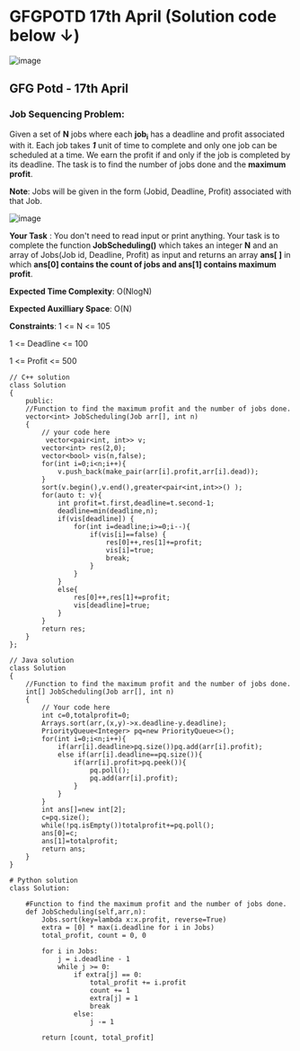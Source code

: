 # GFGPOTD 17th April (Solution code below ↓)
![image](https://user-images.githubusercontent.com/91115665/232490925-c06a00c3-632e-46d9-b77c-0af434efcacf.png)

## GFG Potd - 17th April
### Job Sequencing Problem: 
Given a set of **N** jobs where each **job<sub>i</sub>** has a deadline and profit associated with it. Each job takes ***1*** unit of time to complete and only one job can be scheduled at a time. We earn the profit if and only if the job is completed by its deadline. The task is to find the number of jobs done and the **maximum profit**.

**Note**: Jobs will be given in the form (Jobid, Deadline, Profit) associated with that Job.

![image](https://user-images.githubusercontent.com/91115665/232490112-04ebe08c-9c81-4f89-8413-51454e0982d9.png)

**Your Task** :
You don't need to read input or print anything. Your task is to complete the function **JobScheduling()** which takes an integer **N** and an array of Jobs(Job id, Deadline, Profit) as input and returns an array **ans[ ]** in which **ans[0] contains the count of jobs and ans[1] contains maximum profit**.

**Expected Time Complexity**: O(NlogN)

**Expected Auxilliary Space**: O(N)

**Constraints**:
1 <= N <= 105

1 <= Deadline <= 100

1 <= Profit <= 500

```
// C++ solution
class Solution 
{
    public:
    //Function to find the maximum profit and the number of jobs done.
    vector<int> JobScheduling(Job arr[], int n) 
    { 
        // your code here
         vector<pair<int, int>> v;
        vector<int> res(2,0);
        vector<bool> vis(n,false);
        for(int i=0;i<n;i++){
            v.push_back(make_pair(arr[i].profit,arr[i].dead));
        }
        sort(v.begin(),v.end(),greater<pair<int,int>>() );
        for(auto t: v){
            int profit=t.first,deadline=t.second-1;
            deadline=min(deadline,n);
            if(vis[deadline]) {
                for(int i=deadline;i>=0;i--){
                    if(vis[i]==false) {
                        res[0]++,res[1]+=profit;
                        vis[i]=true;
                        break;
                    }
                }
            }
            else{
                res[0]++,res[1]+=profit;
                vis[deadline]=true;
            }
        }
        return res;
    } 
};
```

```
// Java solution
class Solution
{
    //Function to find the maximum profit and the number of jobs done.
    int[] JobScheduling(Job arr[], int n)
    {
        // Your code here
        int c=0,totalprofit=0;
        Arrays.sort(arr,(x,y)->x.deadline-y.deadline);
        PriorityQueue<Integer> pq=new PriorityQueue<>();
        for(int i=0;i<n;i++){
            if(arr[i].deadline>pq.size())pq.add(arr[i].profit);
            else if(arr[i].deadline==pq.size()){
                if(arr[i].profit>pq.peek()){
                    pq.poll();
                    pq.add(arr[i].profit);
                }
            }
        }
        int ans[]=new int[2];
        c=pq.size();
        while(!pq.isEmpty())totalprofit+=pq.poll();
        ans[0]=c;
        ans[1]=totalprofit;
        return ans;
    }
}
```

```
# Python solution
class Solution:
    
    #Function to find the maximum profit and the number of jobs done.
    def JobScheduling(self,arr,n):
        Jobs.sort(key=lambda x:x.profit, reverse=True)
        extra = [0] * max(i.deadline for i in Jobs)
        total_profit, count = 0, 0
        
        for i in Jobs:
            j = i.deadline - 1
            while j >= 0:
                if extra[j] == 0:
                    total_profit += i.profit
                    count += 1
                    extra[j] = 1
                    break
                else:
                    j -= 1
                    
        return [count, total_profit]
```
